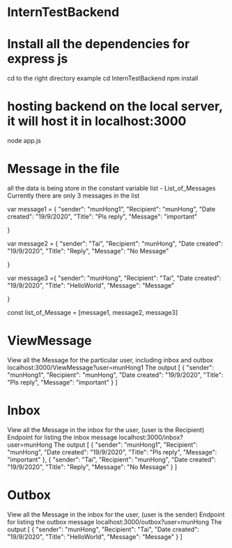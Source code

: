 # InternTestBackend
 
# Install all the dependencies for express js
cd to the right directory
example cd InternTestBackend
npm install 

# hosting backend on the local server, it will host it in localhost:3000
node app.js

# Message in the file
all the data is being store in the constant variable list  - List_of_Messages
Currently there are only 3 messages in the list


var message1 = {
  "sender": "munHong1",
  "Recipient": "munHong",
  "Date created": "19/9/2020",
  "Title": "Pls reply",
  "Message": "important"

}

var message2 = {
  "sender": "Tai",
  "Recipient": "munHong",
  "Date created": "19/9/2020",
  "Title": "Reply",
  "Message": "No Message"

}


var message3 ={
  "sender": "munHong",
  "Recipient": "Tai",
  "Date created": "19/9/2020",
  "Title": "HelloWorld",
  "Message": "Message"

}

const list_of_Message = [message1, message2, message3]


# ViewMessage
View all the Message for the particular user, including inbox and outbox
localhost:3000/ViewMessage?user=munHong1
The output
[
    {
        "sender": "munHong1",
        "Recipient": "munHong",
        "Date created": "19/9/2020",
        "Title": "Pls reply",
        "Message": "important"
    }
]

# Inbox
View all the Message in the inbox for the user, (user is the Recipient)
Endpoint for listing the inbox message
localhost:3000/inbox?user=munHong
The output
[
    {
        "sender": "munHong1",
        "Recipient": "munHong",
        "Date created": "19/9/2020",
        "Title": "Pls reply",
        "Message": "important"
    },
    {
        "sender": "Tai",
        "Recipient": "munHong",
        "Date created": "19/9/2020",
        "Title": "Reply",
        "Message": "No Message"
    }
]


# Outbox
View all the Message in the inbox for the user, (user is the sender)
Endpoint for listing the outbox message
localhost:3000/outbox?user=munHong
The output 
[
    {
        "sender": "munHong",
        "Recipient": "Tai",
        "Date created": "19/9/2020",
        "Title": "HelloWorld",
        "Message": "Message"
    }
]



